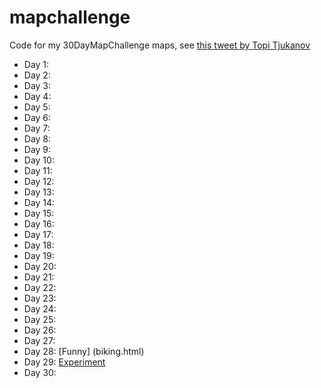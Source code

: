 # mapchallenge

Code for my 30DayMapChallenge maps, see [this tweet by Topi Tjukanov](https://twitter.com/tjukanov/status/1187713840550744066) 

* Day 1:
* Day 2:
* Day 3:
* Day 4:
* Day 5:
* Day 6:
* Day 7:
* Day 8:
* Day 9:
* Day 10:
* Day 11:
* Day 12:
* Day 13:
* Day 14:
* Day 15:
* Day 16:
* Day 17:
* Day 18:
* Day 19:
* Day 20:
* Day 21:
* Day 22:
* Day 23:
* Day 24:
* Day 25:
* Day 26:
* Day 27:
* Day 28: [Funny] (biking.html)
* Day 29: [Experiment](https://t.co/2NUTUvy1Gx)
* Day 30:

